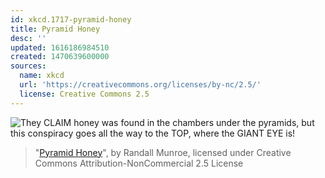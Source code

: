 ```yaml
---
id: xkcd.1717-pyramid-honey
title: Pyramid Honey
desc: ''
updated: 1616186984510
created: 1470639600000
sources:
  name: xkcd
  url: 'https://creativecommons.org/licenses/by-nc/2.5/'
  license: Creative Commons 2.5
---
```

![They CLAIM honey was found in the chambers under the pyramids, but this conspiracy goes all the way to the TOP, where the GIANT EYE is!](https://imgs.xkcd.com/comics/pyramid_honey.png)
> "[Pyramid Honey](https://xkcd.com/1717/)", by Randall Munroe, licensed under Creative Commons Attribution-NonCommercial 2.5 License
